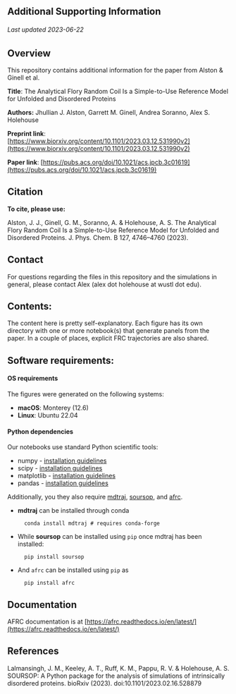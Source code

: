 ## Additional Supporting Information
###### Last updated 2023-06-22

## Overview
This repository contains additional information for the paper from Alston & Ginell et al. 

**Title**: The Analytical Flory Random Coil Is a Simple-to-Use Reference Model for Unfolded and Disordered Proteins

**Authors:** Jhullian J. Alston, Garrett M. Ginell, Andrea Soranno, Alex S. Holehouse

**Preprint link**: [https://www.biorxiv.org/content/10.1101/2023.03.12.531990v2](https://www.biorxiv.org/content/10.1101/2023.03.12.531990v2)

**Paper link**: [https://pubs.acs.org/doi/10.1021/acs.jpcb.3c01619](https://pubs.acs.org/doi/10.1021/acs.jpcb.3c01619)

## Citation
**To cite, please use:**

Alston, J. J., Ginell, G. M., Soranno, A. & Holehouse, A. S. The Analytical Flory Random Coil Is a Simple-to-Use Reference Model for Unfolded and Disordered Proteins. J. Phys. Chem. B 127, 4746–4760 (2023).

## Contact
For questions regarding the files in this repository and the simulations in general, please contact Alex (alex dot holehouse at wustl dot edu).

## Contents:
The content here is pretty self-explanatory. Each figure has its own directory with one or more notebook(s) that generate panels from the paper. In a couple of places, explicit FRC trajectories are also shared.

## Software requirements:
#### OS requirements
The figures were generated on the following systems:

* **macOS**: Monterey (12.6) 
* **Linux**: Ubuntu 22.04

#### Python dependencies
Our notebooks use standard Python scientific tools:

* numpy - [installation guidelines](https://numpy.org/install/)
* scipy - [installation guidelines](https://scipy.org/install/)
* matplotlib - [installation guidelines](https://matplotlib.org/stable/users/installing/index.html)
* pandas - [installation guidelines](https://pandas.pydata.org/docs/getting_started/install.html)

Additionally, you they also require [mdtraj](https://mdtraj.org/), [soursop](https://soursop.readthedocs.io/), and [afrc](https://afrc.readthedocs.io/).

* **mdtraj** can be installed through conda 

		conda install mdtraj # requires conda-forge

* While **soursop** can be installed using `pip` once mdtraj has been installed:

		pip install soursop

* And `afrc` can be installed using `pip` as

		pip install afrc

## Documentation
AFRC documentation is at [https://afrc.readthedocs.io/en/latest/](https://afrc.readthedocs.io/en/latest/)

## References

Lalmansingh, J. M., Keeley, A. T., Ruff, K. M., Pappu, R. V. & Holehouse, A. S. SOURSOP: A Python package for the analysis of simulations of intrinsically disordered proteins. bioRxiv (2023). doi:10.1101/2023.02.16.528879



